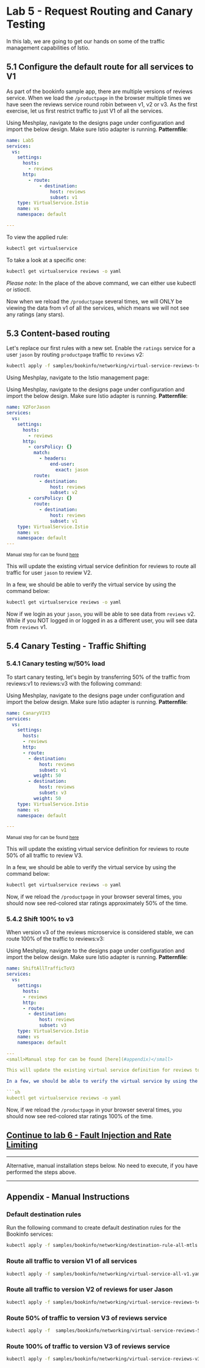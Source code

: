 # Lab 5 - Request Routing and Canary Testing

In this lab, we are going to get our hands on some of the traffic management capabilities of Istio.

## 5.1 Configure the default route for all services to V1

As part of the bookinfo sample app, there are multiple versions of reviews service. When we load the `/productpage` in the browser multiple times we have seen the reviews service round robin between v1, v2 or v3. As the first exercise, let us first restrict traffic to just V1 of all the services.

Using Meshplay, navigate to the designs page under configuration and import the below design. Make sure Istio adapter is running.
**Patternfile**:
```yaml
name: Lab5
services:
  vs:
    settings:
      hosts:
        - reviews
      http:
        - route:
            - destination:
                host: reviews
                subset: v1
    type: VirtualService.Istio
    name: vs
    namespace: default

---
```
<!-- 
```sh
kubectl apply -f samples/bookinfo/networking/virtual-service-all-v1.yaml 
``` -->

To view the applied rule:
```sh
kubectl get virtualservice
```

To take a look at a specific one:
```sh
kubectl get virtualservice reviews -o yaml
```

*Please note:* In the place of the above command, we can either use kubectl or istioctl.



Now when we reload the `/productpage` several times, we will ONLY be viewing the data from v1 of all the services, which means we will not see any ratings (any stars).


## 5.3 Content-based routing

Let's replace our first rules with a new set. Enable the `ratings` service for a user `jason` by routing `productpage` traffic to `reviews` v2:

```sh
kubectl apply -f samples/bookinfo/networking/virtual-service-reviews-test-v2.yaml
``` 
Using Meshplay, navigate to the Istio management page:


Using Meshplay, navigate to the designs page under configuration and import the below design. Make sure Istio adapter is running.
**Patternfile**:
```yaml
name: V2ForJason
services:
  vs:
    settings:
      hosts:
        - reviews
      http:
        - corsPolicy: {}
          match:
            - headers:
                end-user:
                  exact: jason
          route:
            - destination:
                host: reviews
                subset: v2
        - corsPolicy: {}
          route:
            - destination:
                host: reviews
                subset: v1
    type: VirtualService.Istio
    name: vs
    namespace: default
---
```
<small>Manual step for can be found [here](#appendix)</small>

This will update the existing virtual service definition for reviews to route all traffic for user `jason` to review V2.

In a few, we should be able to verify the virtual service by using the command below:
```sh
kubectl get virtualservice reviews -o yaml
```



Now if we login as your `jason`, you will be able to see data from `reviews` v2. While if you NOT logged in or logged in as a different user, you will see data from `reviews` v1.


## 5.4 Canary Testing - Traffic Shifting

### 5.4.1 Canary testing w/50% load
To start canary testing, let's begin by transferring 50% of the traffic from reviews:v1 to reviews:v3 with the following command:

<!-- ```sh
kubectl apply -f  samples/bookinfo/networking/virtual-service-reviews-50-v3.yaml
``` -->


Using Meshplay, navigate to the designs page under configuration and import the below design. Make sure Istio adapter is running.
**Patternfile**:
```yaml
name: CanaryV1V3
services:
  vs:
    settings:
      hosts:
      - reviews
      http:
      - route:
        - destination:
            host: reviews
            subset: v1
          weight: 50
        - destination:
            host: reviews
            subset: v3
          weight: 50
    type: VirtualService.Istio
    name: vs
    namespace: default

---
```
<small>Manual step for can be found [here](#appendix)</small>

This will update the existing virtual service definition for reviews to route 50% of all traffic to review V3.

In a few, we should be able to verify the virtual service by using the command below:
```sh
kubectl get virtualservice reviews -o yaml
```


Now, if we reload the `/productpage` in your browser several times, you should now see red-colored star ratings approximately 50% of the time.


### 5.4.2 Shift 100% to v3
When version v3 of the reviews microservice is considered stable, we can route 100% of the traffic to reviews:v3:

<!-- ```sh
kubectl apply -f samples/bookinfo/networking/virtual-service-reviews-v3.yaml
``` -->


Using Meshplay, navigate to the designs page under configuration and import the below design. Make sure Istio adapter is running.
**Patternfile**:
```yaml
name: ShiftAllTrafficToV3
services:
  vs:
    settings:
      hosts:
      - reviews
      http:
      - route:
        - destination:
            host: reviews
            subset: v3
    type: VirtualService.Istio
    name: vs
    namespace: default

---
<small>Manual step for can be found [here](#appendix)</small>

This will update the existing virtual service definition for reviews to route 100% of all traffic to review V3.

In a few, we should be able to verify the virtual service by using the command below:

```sh
kubectl get virtualservice reviews -o yaml
```



Now, if we reload the `/productpage` in your browser several times, you should now see red-colored star ratings 100% of the time.


## [Continue to lab 6 - Fault Injection and Rate Limiting](../lab-6/README.md)

<hr />
Alternative, manual installation steps below. No need to execute, if you have performed the steps above.
<hr />

## <a name="appendix"></a> Appendix - Manual Instructions

### Default destination rules
Run the following command to create default destination rules for the Bookinfo services:
```sh
kubectl apply -f samples/bookinfo/networking/destination-rule-all-mtls.yaml
```

### Route all traffic to version V1 of all services

```sh
kubectl apply -f samples/bookinfo/networking/virtual-service-all-v1.yaml 
```

### Route all traffic to version V2 of reviews for user Jason

```sh
kubectl apply -f samples/bookinfo/networking/virtual-service-reviews-test-v2.yaml
```

### Route 50% of traffic to version V3 of reviews service

```sh
kubectl apply -f  samples/bookinfo/networking/virtual-service-reviews-50-v3.yaml
```

### Route 100% of traffic to version V3 of reviews service

```sh
kubectl apply -f samples/bookinfo/networking/virtual-service-reviews-v3.yaml
```

